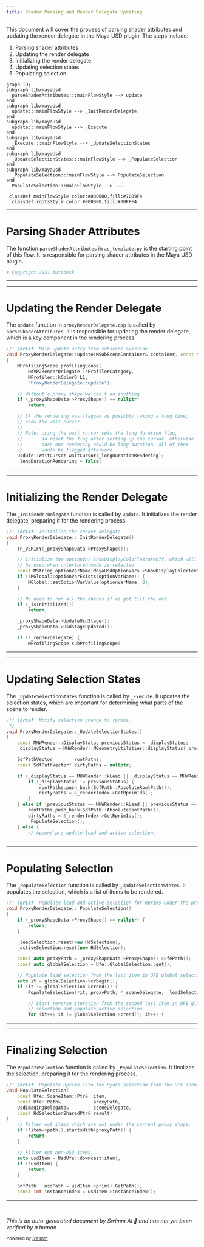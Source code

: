 ```yaml
---
title: Shader Parsing and Render Delegate Updating
---
```


This document will cover the process of parsing shader attributes and updating the render delegate in the Maya USD plugin. The steps include:

1. Parsing shader attributes
2. Updating the render delegate
3. Initializing the render delegate
4. Updating selection states
5. Populating selection

```mermaid
graph TD;
subgraph lib/mayaUsd
  parseShaderAttributes:::mainFlowStyle --> update
end
subgraph lib/mayaUsd
  update:::mainFlowStyle --> _InitRenderDelegate
end
subgraph lib/mayaUsd
  update:::mainFlowStyle --> _Execute
end
subgraph lib/mayaUsd
  _Execute:::mainFlowStyle --> _UpdateSelectionStates
end
subgraph lib/mayaUsd
  _UpdateSelectionStates:::mainFlowStyle --> _PopulateSelection
end
subgraph lib/mayaUsd
  _PopulateSelection:::mainFlowStyle --> PopulateSelection
end
  PopulateSelection:::mainFlowStyle --> ...

 classDef mainFlowStyle color:#000000,fill:#7CB9F4
  classDef rootsStyle color:#000000,fill:#00FFF4
```

<SwmSnippet path="/lib/mayaUsd/resources/ae/usdschemabase/ae_template.py" line="1">

---

# Parsing Shader Attributes

The function `parseShaderAttributes` in `ae_template.py` is the starting point of this flow. It is responsible for parsing shader attributes in the Maya USD plugin.

```python
# Copyright 2021 Autodesk
```

---

</SwmSnippet>

<SwmSnippet path="/lib/mayaUsd/render/vp2RenderDelegate/proxyRenderDelegate.cpp" line="1215">

---

# Updating the Render Delegate

The `update` function in `proxyRenderDelegate.cpp` is called by `parseShaderAttributes`. It is responsible for updating the render delegate, which is a key component in the rendering process.

```c++
//! \brief  Main update entry from subscene override.
void ProxyRenderDelegate::update(MSubSceneContainer& container, const MFrameContext& frameContext)
{
    MProfilingScope profilingScope(
        HdVP2RenderDelegate::sProfilerCategory,
        MProfiler::kColorD_L1,
        "ProxyRenderDelegate::update");

    // Without a proxy shape we can't do anything
    if (_proxyShapeData->ProxyShape() == nullptr)
        return;

    // If the rendering was flagged as possibly taking a long time,
    // show the wait cursor.
    //
    // Note: using the wait cursor sets the long duration flag,
    //       so reset the flag after setting up the cursor, otherwise
    //       once one rendering would be long-duration, all of them
    //       would be flagged afterward.
    UsdUfe::WaitCursor waitCursor(_longDurationRendering);
    _longDurationRendering = false;
```

---

</SwmSnippet>

<SwmSnippet path="/lib/mayaUsd/render/vp2RenderDelegate/proxyRenderDelegate.cpp" line="661">

---

# Initializing the Render Delegate

The `_InitRenderDelegate` function is called by `update`. It initializes the render delegate, preparing it for the rendering process.

```c++
//! \brief  Initialize the render delegate
void ProxyRenderDelegate::_InitRenderDelegate()
{
    TF_VERIFY(_proxyShapeData->ProxyShape());

    // Initialize the optionVar ShowDisplayColorTextureOff, which will decide if display color will
    // be used when untextured mode is selected
    const MString optionVarName(MayaUsdOptionVars->ShowDisplayColorTextureOff.GetText());
    if (!MGlobal::optionVarExists(optionVarName)) {
        MGlobal::setOptionVarValue(optionVarName, 0);
    }

    // No need to run all the checks if we got till the end
    if (_isInitialized())
        return;

    _proxyShapeData->UpdateUsdStage();
    _proxyShapeData->UsdStageUpdated();

    if (!_renderDelegate) {
        MProfilingScope subProfilingScope(
```

---

</SwmSnippet>

<SwmSnippet path="/lib/mayaUsd/render/vp2RenderDelegate/proxyRenderDelegate.cpp" line="1806">

---

# Updating Selection States

The `_UpdateSelectionStates` function is called by `_Execute`. It updates the selection states, which are important for determining what parts of the scene to render.

```c++
/*! \brief  Notify selection change to rprims.
 */
void ProxyRenderDelegate::_UpdateSelectionStates()
{
    const MHWRender::DisplayStatus previousStatus = _displayStatus;
    _displayStatus = MHWRender::MGeometryUtilities::displayStatus(_proxyShapeData->ProxyDagPath());

    SdfPathVector        rootPaths;
    const SdfPathVector* dirtyPaths = nullptr;

    if (_displayStatus == MHWRender::kLead || _displayStatus == MHWRender::kActive) {
        if (_displayStatus != previousStatus) {
            rootPaths.push_back(SdfPath::AbsoluteRootPath());
            dirtyPaths = &_renderIndex->GetRprimIds();
        }
    } else if (previousStatus == MHWRender::kLead || previousStatus == MHWRender::kActive) {
        rootPaths.push_back(SdfPath::AbsoluteRootPath());
        dirtyPaths = &_renderIndex->GetRprimIds();
        _PopulateSelection();
    } else {
        // Append pre-update lead and active selection.
```

---

</SwmSnippet>

<SwmSnippet path="/lib/mayaUsd/render/vp2RenderDelegate/proxyRenderDelegate.cpp" line="1780">

---

# Populating Selection

The `_PopulateSelection` function is called by `_UpdateSelectionStates`. It populates the selection, which is a list of items to be rendered.

```c++
//! \brief  Populate lead and active selection for Rprims under the proxy shape.
void ProxyRenderDelegate::_PopulateSelection()
{
    if (_proxyShapeData->ProxyShape() == nullptr) {
        return;
    }

    _leadSelection.reset(new HdSelection);
    _activeSelection.reset(new HdSelection);

    const auto proxyPath = _proxyShapeData->ProxyShape()->ufePath();
    const auto globalSelection = Ufe::GlobalSelection::get();

    // Populate lead selection from the last item in UFE global selection.
    auto it = globalSelection->crbegin();
    if (it != globalSelection->crend()) {
        PopulateSelection(*it, proxyPath, *_sceneDelegate, _leadSelection);

        // Start reverse iteration from the second last item in UFE global
        // selection and populate active selection.
        for (it++; it != globalSelection->crend(); it++) {
```

---

</SwmSnippet>

<SwmSnippet path="/lib/mayaUsd/render/vp2RenderDelegate/proxyRenderDelegate.cpp" line="205">

---

# Finalizing Selection

The `PopulateSelection` function is called by `_PopulateSelection`. It finalizes the selection, preparing it for the rendering process.

```c++
//! \brief  Populate Rprims into the Hydra selection from the UFE scene item.
void PopulateSelection(
    const Ufe::SceneItem::Ptr&  item,
    const Ufe::Path&            proxyPath,
    UsdImagingDelegate&         sceneDelegate,
    const HdSelectionSharedPtr& result)
{
    // Filter out items which are not under the current proxy shape.
    if (!item->path().startsWith(proxyPath)) {
        return;
    }

    // Filter out non-USD items.
    auto usdItem = UsdUfe::downcast(item);
    if (!usdItem) {
        return;
    }

    SdfPath   usdPath = usdItem->prim().GetPath();
    const int instanceIndex = usdItem->instanceIndex();

```

---

</SwmSnippet>

&nbsp;

_This is an auto-generated document by Swimm AI 🌊 and has not yet been verified by a human_

<SwmMeta version="3.0.0" repo-id="Z2l0aHViJTNBJTNBbWF5YS11c2QlM0ElM0FnaWxhZG5hdm90" repo-name="maya-usd"><sup>Powered by [Swimm](/)</sup></SwmMeta>
